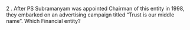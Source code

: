 2 . After PS Subramanyam was appointed Chairman of this entity in 1998,
they embarked on an advertising campaign titled “Trust is our middle
name”. Which Financial entity?
